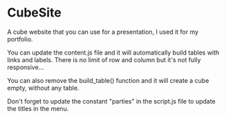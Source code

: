 # CubeSite
A cube website that you can use for a presentation, I used it for my portfolio.

You can update the content.js file and it will automatically build tables with links and labels. There is no limit of row and column but it's not fully responsive...

You can also remove the build_table() function and it will create a cube empty, without any table.

Don't forget to update the constant "parties" in the script.js file to update the titles in the menu.
